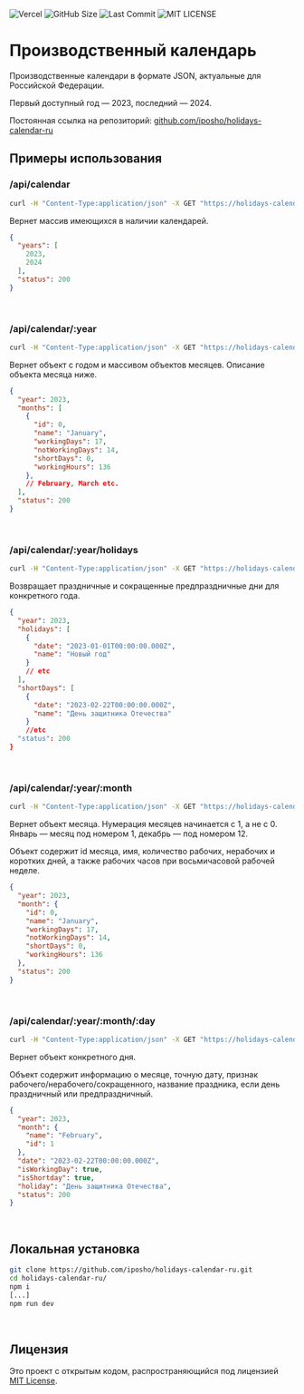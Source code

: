 ![Vercel](https://vercelbadge.vercel.app/api/iposho/holidays-calendar-ru?style=flat) ![GitHub Size](https://img.shields.io/github/languages/code-size/iposho/holidays-calendar-ru) ![Last Commit](https://img.shields.io/github/last-commit/iposho/holidays-calendar-ru) ![MIT LICENSE](https://img.shields.io/github/license/iposho/holidays-calendar-ru)
# Производственный календарь
Производственные календари в формате JSON, актуальные для Российской Федерации.

Первый доступный год — 2023, последний — 2024.

Постоянная ссылка на репозиторий: [github.com/iposho/holidays-calendar-ru](https://github.com/iposho/holidays-calendar-ru#)

## Примеры использования

### /api/calendar
```bash
curl -H "Content-Type:application/json" -X GET "https://holidays-calendar-ru.vercel.app/api/calendar"
```
Вернет массив имеющихся в наличии календарей.
```json
{
  "years": [
    2023,
    2024
  ],
  "status": 200
}
```
<br>

### /api/calendar/:year
```bash
curl -H "Content-Type:application/json" -X GET "https://holidays-calendar-ru.vercel.app/api/calendar/2023"
```
Вернет объект с годом и массивом объектов месяцев. Описание объекта месяца ниже.
```json
{
  "year": 2023,
  "months": [
    {
      "id": 0,
      "name": "January",
      "workingDays": 17,
      "notWorkingDays": 14,
      "shortDays": 0,
      "workingHours": 136
    },
    // February, March etc.
  ],
  "status": 200
}
```
<br>

### /api/calendar/:year/holidays
```bash
curl -H "Content-Type:application/json" -X GET "https://holidays-calendar-ru.vercel.app/api/calendar/2023/holidays"
```
Возвращает праздничные и сокращенные предпраздничные дни для конкретного года.
```json
{
  "year": 2023,
  "holidays": [
    {
      "date": "2023-01-01T00:00:00.000Z",
      "name": "Новый год"
    }
    // etc
  ],
  "shortDays": [
    {
      "date": "2023-02-22T00:00:00.000Z",
      "name": "День защитника Отечества"
    }
    //etc
  "status": 200
}
```
<br>

### /api/calendar/:year/:month
```bash
curl -H "Content-Type:application/json" -X GET "https://holidays-calendar-ru.vercel.app/api/calendar/2023/1"
```
Вернет объект месяца. Нумерация месяцев начинается с 1, а не с 0. Январь — месяц под номером 1, декабрь — под номером 12.

Объект содержит id месяца, имя, количество рабочих, нерабочих и коротких дней, а также рабочих часов при восьмичасовой рабочей неделе.
```json
{
  "year": 2023,
  "month": {
    "id": 0,
    "name": "January",
    "workingDays": 17,
    "notWorkingDays": 14,
    "shortDays": 0,
    "workingHours": 136
  },
  "status": 200
}
```
<br>

### /api/calendar/:year/:month/:day
```bash
curl -H "Content-Type:application/json" -X GET "https://holidays-calendar-ru.vercel.app/api/calendar/2023/2/22"
```
Вернет объект конкретного дня.

Объект содержит информацию о месяце, точную дату, признак рабочего/нерабочего/сокращенного, название праздника, если день праздничный или предпраздничный.
```json
{
  "year": 2023,
  "month": {
    "name": "February",
    "id": 1
  },
  "date": "2023-02-22T00:00:00.000Z",
  "isWorkingDay": true,
  "isShortday": true,
  "holiday": "День защитника Отечества",
  "status": 200
}
```
<br>

## Локальная установка
```bash
git clone https://github.com/iposho/holidays-calendar-ru.git
cd holidays-calendar-ru/
npm i
[...]
npm run dev
```
<br>

## Лицензия
Это проект с открытым кодом, распространяющийся под лицензией [MIT License](LICENSE).
